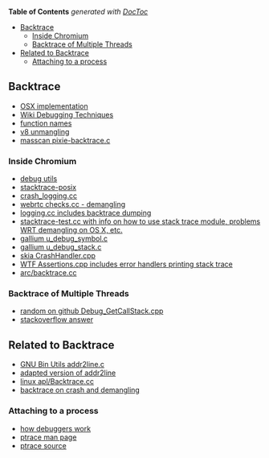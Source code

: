 <!-- START doctoc generated TOC please keep comment here to allow auto update -->
<!-- DON'T EDIT THIS SECTION, INSTEAD RE-RUN doctoc TO UPDATE -->
**Table of Contents**  *generated with [DocToc](https://github.com/thlorenz/doctoc)*

- [Backtrace](#backtrace)
  - [Inside Chromium](#inside-chromium)
  - [Backtrace of Multiple Threads](#backtrace-of-multiple-threads)
- [Related to Backtrace](#related-to-backtrace)
  - [Attaching to a process](#attaching-to-a-process)

<!-- END doctoc generated TOC please keep comment here to allow auto update -->

## Backtrace

- [OSX implementation](http://www.opensource.apple.com/source/Libc/Libc-825.40.1/gen/backtrace.c)
- [Wiki Debugging Techniques](http://en.wikibooks.org/wiki/Linux_Applications_Debugging_Techniques/The_call_stack)
- [function names](http://stackoverflow.com/questions/6934659/how-to-make-backtrace-backtrace-symbols-print-the-function-names)
- [v8 unmangling](https://github.com/iojs/io.js/blob/6bcea4ff932144a5fd02affefd45164fbf471e67/deps/v8/src/base/logging.cc#L39)
- [masscan pixie-backtrace.c](https://github.com/robertdavidgraham/masscan/blob/master/src/pixie-backtrace.c)

### Inside Chromium

- [debug utils](https://code.google.com/p/chromium/codesearch#chromium/src/base/debug/&sq=package:chromium&type=cs)
- [stacktrace-posix](https://code.google.com/p/chromium/codesearch#chromium/src/base/debug/stack_trace_posix.cc)
- [crash_logging.cc](https://code.google.com/p/chromium/codesearch#chromium/src/base/debug/crash_logging.cc)
- [webrtc checks.cc - demangling](https://code.google.com/p/chromium/codesearch#chromium/src/third_party/webrtc/base/checks.cc)
- [logging.cc includes backtrace dumping](https://code.google.com/p/chromium/codesearch#chromium/src/v8/src/base/logging.cc)
- [stacktrace-test.cc with info on how to use stack trace module, problems WRT demangling on OS X, etc.](https://code.google.com/p/chromium/codesearch#chromium/src/base/debug/stack_trace_unittest.cc)
- [gallium u_debug_symbol.c](https://code.google.com/p/chromium/codesearch#chromium/src/third_party/mesa/src/src/gallium/auxiliary/util/u_debug_symbol.c)
- [gallium u_debug_stack.c](https://code.google.com/p/chromium/codesearch#chromium/src/third_party/mesa/src/src/gallium/auxiliary/util/u_debug_stack.c)
- [skia CrashHandler.cpp](https://code.google.com/p/chromium/codesearch#chromium/src/third_party/skia/tools/CrashHandler.cpp)
- [WTF Assertions.cpp includes error handlers printing stack trace](https://code.google.com/p/chromium/codesearch#chromium/src/third_party/WebKit/Source/wtf/Assertions.cpp)
- [arc/backtrace.cc](https://chromium.googlesource.com/arc/arc/+/release-40.4410.184.0/src/common/backtrace.cc)

### Backtrace of Multiple Threads

- [random on github Debug_GetCallStack.cpp](https://github.com/albertz/openlierox/blob/0.59/src/common/Debug_GetCallstack.cpp)
- [stackoverflow answer](http://stackoverflow.com/a/10049967)


## Related to Backtrace

- [GNU Bin Utils addr2line.c](https://github.com/gittup/binutils/blob/gittup/binutils/addr2line.c)
- [adapted version of addr2line](http://cairo.sourcearchive.com/documentation/1.9.2/backtrace-symbols_8c-source.html)
- [linux apl/Backtrace.cc](http://fossies.org/linux/apl/src/Backtrace.cc)
- [backtrace on crash and demangling](http://oroboro.com/stack-trace-on-crash/)

### Attaching to a process

- [how debuggers work](http://eli.thegreenplace.net/2011/01/23/how-debuggers-work-part-1.html)
- [ptrace man page](http://linux.die.net/man/2/ptrace)
- [ptrace source](https://github.com/torvalds/linux/blob/master/kernel/ptrace.c)

